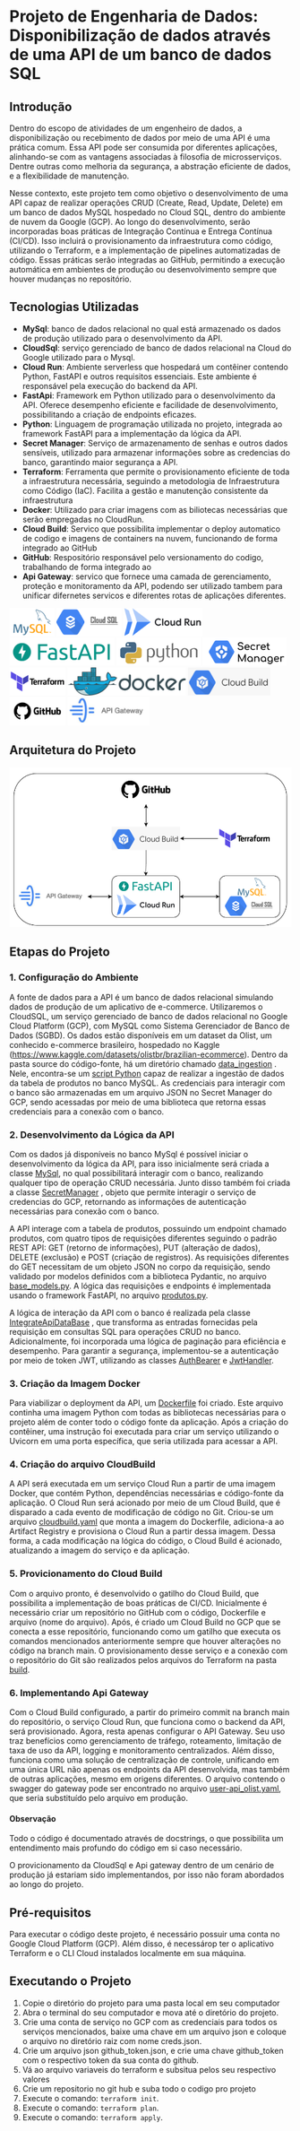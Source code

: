 # Projeto de Engenharia de Dados: Disponibilização de dados através de uma API de um banco de dados SQL

## Introdução

Dentro do escopo de atividades de um engenheiro de dados, a disponibilização ou recebimento de dados por meio de uma API é uma prática comum. Essa API pode ser consumida por diferentes aplicações, alinhando-se com as vantagens associadas à filosofia de microsserviços. Dentre outras como melhoria da segurança, a abstração eficiente de dados, e a flexibilidade de manutenção. 

Nesse contexto, este projeto tem como objetivo o desenvolvimento de uma API capaz de realizar operações CRUD (Create, Read, Update, Delete) em um banco de dados MySQL hospedado no Cloud SQL, dentro do ambiente de nuvem da Google (GCP). Ao longo do desenvolvimento, serão incorporadas boas práticas de Integração Contínua e Entrega Contínua (CI/CD). Isso incluirá o provisionamento da infraestrutura como código, utilizando o Terraform, e a implementação de pipelines automatizadas de código. Essas práticas serão integradas ao GitHub, permitindo a execução automática em ambientes de produção ou desenvolvimento sempre que houver mudanças no repositório. 

## Tecnologias Utilizadas

- **MySql**: banco de dados relacional no qual está armazenado os dados de produção utilizado para o desenvolvimento da API.
- **CloudSql**: serviço gerenciado de banco de dados relacional na Cloud do Google utilizado para o Mysql. 
- **Cloud Run**: Ambiente serverless que hospedará um contêiner contendo Python, FastAPI e outros requisitos essenciais. Este ambiente é responsável pela execução do backend da API. 
- **FastApi**: Framework em Python utilizado para o desenvolvimento da API. Oferece desempenho eficiente e facilidade de desenvolvimento, possibilitando a criação de endpoints eficazes. 
- **Python**: Linguagem de programação utilizada no projeto, integrada ao framework FastAPI para a implementação da lógica da API. 
- **Secret Manager**: Serviço de armazenamento de senhas e outros dados sensíveis, utilizado para armazenar informações sobre as credencias do banco, garantindo maior segurança a API. 
- **Terraform**: Ferramenta que permite o provisionamento eficiente de toda a infraestrutura necessária, seguindo a metodologia de Infraestrutura como Código (IaC). Facilita a gestão e manutenção consistente da infraestrutura 
- **Docker**: Utilizado para criar imagens com as biliotecas necessárias que serão empregadas no CloudRun. 
- **Cloud Build**: Servico que possibilita implementar o deploy automatico de codigo e imagens de containers na nuvem, funcionando de forma integrado ao GitHub
- **GitHub**: Respositório responsável pelo versionamento do codigo, trabalhando de forma integrado ao 
- **Api Gateway**: servico que fornece uma camada de gerenciamento, proteção e monitoramento da API, podendo ser utilizado tambem para unificar difernetes servicos e diferentes rotas de aplicações diferentes.

<p align="left">
<img src="/img/mysql-logo.png" alt="mysql" height="50" /> 
<img src="/img/cloud-sql.png" alt="cloud_sql" height="50" />
<img src="/img/cloud-run.png" alt="cloud_run" height="50" /> 
<img src="/img/fast-api.png" alt="fast_api" height="50" />
<img src="/img/python-logo.png" alt="python" height="50" />
<img src="/img/secret-manager.png" alt="secret_manager" height="50" />
<img src="/img/terraform.png" alt="terraform" height="50" />
<img src="/img/docker-logo.png" alt="docker" height="50" />
<img src="/img/cloud_build.png" alt="cloud_build" height="50" />
<img src="/img/git_hub.jpg" alt="git_hub" height="50" />
<img src="/img/api_gateway.png" alt="api_gateway" height="50" />
</p>

## Arquitetura do Projeto

![Diagrama de Arquiteura do Projeto](img/arquitetura_api_sql.png)


## Etapas do Projeto
### 1. Configuração do Ambiente

A fonte de dados para a API é um banco de dados relacional simulando dados de produção de um aplicativo de e-commerce. Utilizaremos o CloudSQL, um serviço gerenciado de banco de dados relacional no Google Cloud Platform (GCP), com MySQL como Sistema Gerenciador de Banco de Dados (SGBD). Os dados estão disponíveis em um dataset da Olist, um conhecido e-commerce brasileiro, hospedado no Kaggle (https://www.kaggle.com/datasets/olistbr/brazilian-ecommerce).
Dentro da pasta source do código-fonte, há um diretório chamado [data_ingestion](src/data_ingestion/) . Nele, encontra-se um [script Python](src/data_ingestion/data_ingestion.py) capaz de realizar a ingestão de dados da tabela de produtos no banco MySQL. As credenciais para interagir com o banco são armazenadas em um arquivo JSON no Secret Manager do GCP, sendo acessadas por meio de uma biblioteca que retorna essas credenciais para a conexão com o banco.

### 2. Desenvolvimento da Lógica da API

Com os dados já disponíveis no banco MySql é possível iniciar o desenvolvimento da lógica da API, para isso inicialmente será criada a classe [MySql](src/classes/mysql.py), no qual possibilitará interagir com o banco, realizando qualquer tipo de operação CRUD necessária. Junto disso também foi criada a classe [SecretManager](src/classes/secret_manager.py) , objeto que permite interagir o serviço de credencias do GCP, retornando as informações de autenticação necessárias para conexão com o banco. 

A API interage com a tabela de produtos, possuindo um endpoint chamado produtos, com quatro tipos de requisições diferentes seguindo o padrão REST API: GET (retorno de informações), PUT (alteração de dados), DELETE (exclusão) e POST (criação de registros). As requisições diferentes do GET necessitam de um objeto JSON no corpo da requisição, sendo validado por modelos definidos com a biblioteca Pydantic, no arquivo [base_models.py](src/classes/base_models.py). A lógica das requisições e endpoints é implementada usando o framework FastAPI, no arquivo [produtos.py](src/routes/produtos.py). 

A lógica de interação da API com o banco é realizada pela classe [IntegrateApiDataBase](src/classes/integrate_api_database.py) , que transforma as entradas fornecidas pela requisição em consultas SQL para operações CRUD no banco. Adicionalmente, foi incorporada uma lógica de paginação para eficiência e desempenho. Para garantir a segurança, implementou-se a autenticação por meio de token JWT, utilizando as classes [AuthBearer](src/classes/auth_bearer.py) e [JwtHandler](src/classes/jwt_handler.py). 

### 3. Criação da Imagem Docker

Para viabilizar o deployment da API, um [Dockerfile](Dockerfile) foi criado. Este arquivo continha uma imagem Python com todas as bibliotecas necessárias para o projeto além de conter todo o código fonte da aplicação. Após a criação do contêiner, uma instrução foi executada para criar um serviço utilizando o Uvicorn em uma porta específica, que seria utilizada para acessar a API. 

### 4. Criação do arquivo CloudBuild

A API será executada em um serviço Cloud Run a partir de uma imagem Docker, que contém Python, dependências necessárias e código-fonte da aplicação. O Cloud Run será acionado por meio de um Cloud Build, que é disparado a cada evento de modificação de código no Git. Criou-se um arquivo [cloudbuild.yaml](cloudbuild.yaml) que monta a imagem do Dockerfile, adiciona-a ao Artifact Registry e provisiona o Cloud Run a partir dessa imagem. Dessa forma, a cada modificação na lógica do código, o Cloud Build é acionado, atualizando a imagem do serviço e da aplicação. 

### 5. Provicionamento do Cloud Build

Com o arquivo pronto, é desenvolvido o gatilho do Cloud Build, que possibilita a implementação de boas práticas de CI/CD. Inicialmente é necessário criar um repositório no GitHub com o código, Dockerfile e arquivo (nome do arquivo). Após, é criado um Cloud Build no GCP que se conecta a esse repositório, funcionando como um gatilho que executa os comandos mencionados anteriormente sempre que houver alterações no código na branch main. O provisionamento desse serviço e a conexão com o repositório do Git são realizados pelos arquivos do Terraform na pasta [build](build/). 

### 6. Implementando Api Gateway

Com o Cloud Build configurado, a partir do primeiro commit na branch main do repositório, o serviço Cloud Run, que funciona como o backend da API, será provisionado. Agora, resta apenas configurar o API Gateway. Seu uso traz benefícios como gerenciamento de tráfego, roteamento, limitação de taxa de uso da API, logging e monitoramento centralizados. Além disso, funciona como uma solução de centralização de controle, unificando em uma única URL não apenas os endpoints da API desenvolvida, mas também de outras aplicações, mesmo em origens diferentes. O arquivo contendo o swagger do gateway pode ser encontrado no arquivo [user-api_olist.yaml](user-api_olist.yaml), que seria substituído pelo arquivo em produção.


#### Observação

Todo o código é documentado através de docstrings, o que possibilita um entendimento mais profundo do código em si caso necessário.

O provicionamento da CloudSql e Api gateway dentro de um cenário de produção já estariam sido implementandos, por isso não foram abordados ao longo do projeto.

## Pré-requisitos

Para executar o código deste projeto, é necessário possuir uma conta no Google Cloud Platform (GCP). Além disso, é necessárop ter o aplicativo Terraform e o CLI Cloud instalados localmente em sua máquina. 

## Executando o Projeto

1. Copie o diretório do projeto para uma pasta local em seu computador
2. Abra o terminal do seu computador e mova até o diretório do projeto.
3. Crie uma conta de serviço no GCP com as credenciais para todos os serviços mencionados, baixe uma chave em um arquivo json e coloque o arquivo no diretório raiz com nome creds.json.
4. Crie um arquivo json github_token.json, e crie uma chave github_token com o respectivo token da sua conta do github.
5. Vá ao arquivo variaveis do terraform e subsitua pelos seu respectivo valores
6. Crie um repositorio no git hub e suba todo o codigo pro projeto
7. Execute o comando: `terraform init`.
8. Execute o comando: `terraform plan`.
9. Execute o comando: `terraform apply`.


